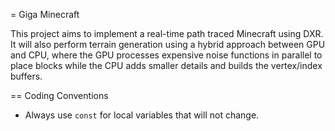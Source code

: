 = Giga Minecraft

This project aims to implement a real-time path traced Minecraft using DXR. It will also perform terrain generation using a hybrid approach between GPU and CPU, where the GPU processes expensive noise functions in parallel to place blocks while the CPU adds smaller details and builds the vertex/index buffers.

== Coding Conventions

- Always use `const` for local variables that will not change.